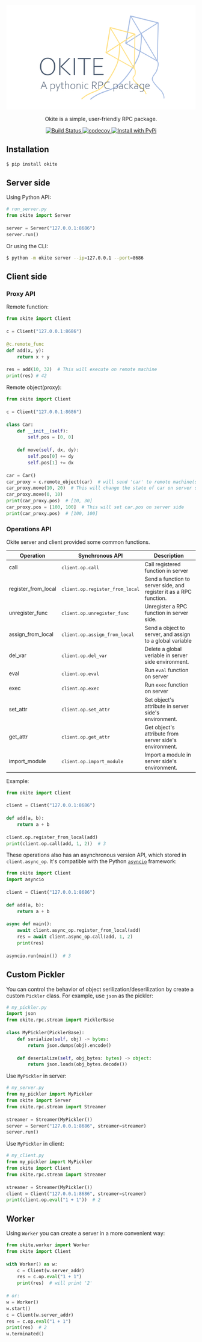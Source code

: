 <div align="center">

<img src="./title.png">

<p>Okite is a simple, user-friendly RPC package.</p>

<p>
    <a href="https://github.com/Nanguage/okite/actions/workflows/build_and_test.yml">
        <img src="https://github.com/Nanguage/okite/actions/workflows/build_and_test.yml/badge.svg" alt="Build Status">
    </a>
    <a href="https://app.codecov.io/gh/Nanguage/okite">
        <img src="https://codecov.io/gh/Nanguage/okite/branch/master/graph/badge.svg" alt="codecov">
    </a>
    <a href="https://pypi.org/project/okite/">
      <img src="https://img.shields.io/pypi/v/okite.svg" alt="Install with PyPi" />
    </a>
</p>

</div>

## Installation

```Bash
$ pip install okite
```

## Server side

Using Python API:

```Python
# run_server.py
from okite import Server

server = Server("127.0.0.1:8686")
server.run()
```

Or using the CLI:

```Bash
$ python -m okite server --ip=127.0.0.1 --port=8686
```

## Client side

### Proxy API

Remote function:

```Python
from okite import Client

c = Client("127.0.0.1:8686")

@c.remote_func
def add(x, y):
    return x + y

res = add(10, 32)  # This will execute on remote machine
print(res) # 42
```

Remote object(proxy):

```Python
from okite import Client

c = Client("127.0.0.1:8686")

class Car:
    def __init__(self):
        self.pos = [0, 0]
    
    def move(self, dx, dy):
        self.pos[0] += dy
        self.pos[1] += dx

car = Car()
car_proxy = c.remote_object(car)  # will send 'car' to remote machine(server)
car_proxy.move(10, 20)  # This will change the state of car on server side
car_proxy.move(0, 10)
print(car_proxy.pos)  # [10, 30]
car_proxy.pos = [100, 100]  # This will set car.pos on server side
print(car_proxy.pos)  # [100, 100]
```

### Operations API

Okite server and client provided some common functions.

| Operation | Synchronous API | Description |
| --------- | -------- | ----------- |
| call | `client.op.call` | Call registered function in server |
| register_from_local | `client.op.register_from_local` | Send a function to server side, and register it as a RPC function. |
| unregister_func | `client.op.unregister_func` | Unregister a RPC function in server side. |
| assign_from_local | `client.op.assign_from_local` | Send a object to server, and assign to a global variable |
| del_var | `client.op.del_var` | Delete a global veriable in server side environment. |
| eval | `client.op.eval` | Run `eval` function on server |
| exec | `client.op.exec` | Run `exec` function on server |
| set_attr | `client.op.set_attr` | Set object's attribute in server side's environment. |
| get_attr | `client.op.get_attr` | Get object's attribute from server side's environment. |
| import_module | `client.op.import_module` | Import a module in server side's environment. |

Example:

```Python
from okite import Client

client = Client("127.0.0.1:8686")

def add(a, b):
    return a + b

client.op.register_from_local(add)
print(client.op.call(add, 1, 2))  # 3
```

These operations also has an asynchronous version API, which stored in `client.async_op`.
It's compatible with the Python [`asyncio`](https://docs.python.org/3/library/asyncio.html) framework:

```Python
from okite import Client
import asyncio

client = Client("127.0.0.1:8686")

def add(a, b):
    return a + b

async def main():
    await client.async_op.register_from_local(add)
    res = await client.async_op.call(add, 1, 2)
    print(res)

asyncio.run(main())  # 3
```

## Custom Pickler

You can control the behavior of object serilization/deserilization by
create a custom `Pickler` class. For example, use `json` as the pickler:

```Python
# my_pickler.py
import json
from okite.rpc.stream import PicklerBase

class MyPickler(PicklerBase):
    def serialize(self, obj) -> bytes:
        return json.dumps(obj).encode()

    def deserialize(self, obj_bytes: bytes) -> object:
        return json.loads(obj_bytes.decode())
```

Use `MyPickler` in server:

```Python
# my_server.py
from my_pickler import MyPickler
from okite import Server
from okite.rpc.stream import Streamer

streamer = Streamer(MyPickler())
server = Server("127.0.0.1:8686", streamer=streamer)
server.run()
```

Use `MyPickler` in client:

``` Python
# my_client.py
from my_pickler import MyPickler
from okite import Client
from okite.rpc.stream import Streamer

streamer = Streamer(MyPickler())
client = Client("127.0.0.1:8686", streamer=streamer)
print(client.op.eval("1 + 1"))  # 2
```

## Worker

Using `Worker` you can create a server in a more convenient way:

```Python
from okite.worker import Worker
from okite import Client

with Worker() as w:
    c = Client(w.server_addr)
    res = c.op.eval("1 + 1")
    print(res)  # will print '2'

# or:
w = Worker()
w.start()
c = Client(w.server_addr)
res = c.op.eval("1 + 1")
print(res)  # 2
w.terminated()
```
